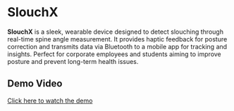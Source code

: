 # SlouchX
**SlouchX** is a sleek, wearable device designed to detect slouching through real-time spine angle measurement. It provides haptic feedback for posture correction and transmits data via Bluetooth to a mobile app for tracking and insights. Perfect for corporate employees and students aiming to improve posture and prevent long-term health issues.
## Demo Video

[Click here to watch the demo]([path_to_your_video.mp4](https://drive.google.com/file/d/1AuzM2qkDdtNzcv-Ct9qcG7LCNgshayJK/view))
